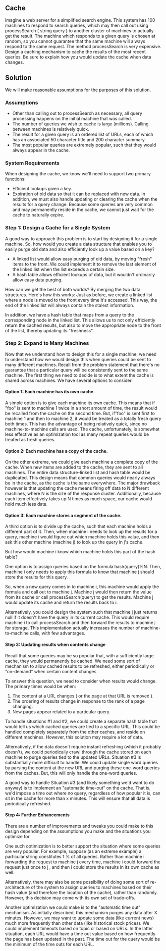 ## Cache
Imagine a web server for a simplified search engine. This system has 100 machines to respond
to search queries, which may then call out using processSearch ( string query ) to another 
cluster of machines to actually get the result. The machine which responds to a given query
is chosen at random, so you cannot guarantee that the same machine will always respond to
the same request. The method processSearch is very expensive. Design a caching mechanism to
cache the results of the most recent queries. Be sure to explain how you would update the
cache when data changes.

## Solution
We will make reasonable assumptions for the purposes of this solution.

### Assumptions
- Other than calling out to processSearch as necessary, all query processing happens on the
  initial machine that was called.
- The number of queries we wish to cache is large (millions). Calling between machines is
   relatively quick.
- The result for a given query is an ordered list of URLs, each of which has an associated 50
  character title and 200 character summary.
- The most popular queries are extremely popular, such that they would always appear in the cache.

### System Requirements
When designing the cache, we know we'll need to support two primary functions:
- Efficient lookups given a key.
- Expiration of old data so that it can be replaced with new data.
In addition, we must also handle updating or clearing the cache when the results for a query change.
Because some queries are very common and may permanently reside in the cache, we cannot just wait
for the cache to naturally expire.

### Step 1: Design a Cache for a Single System
A good way to approach this problem is to start by designing it for a single machine. So, how would
you create a data structure that enables you to easily purge old data and also efficiently look up a
value based on a key?
- A linked list would allow easy purging of old data, by moving "fresh" items to the front. We could
implement it to remove the last element of the linked list when the list exceeds a certain size.
- A hash table allows efficient lookups of data, but it wouldn't ordinarily allow easy data purging.

How can we get the best of both worlds? By merging the two data structures. Here's how this works:
Just as before, we create a linked list where a node is moved to the front every time it's accessed.
This way, the end of the linked list will always contain the stalest information.

In addition, we have a hash table that maps from a query to the corresponding node in the linked list.
This allows us to not only efficiently return the cached results, but also to move the appropriate node
to the front of the list, thereby updating its "freshness".

### Step 2: Expand to Many Machines
Now that we understand how to design this for a single machine, we need to understand how we would
design this when queries could be sent to many different machines. Recall from the problem statement
that there's no guarantee that a particular query will be consistently sent to the same machine.
The first thing we need to decide is to what extent the cache is shared across machines. We have
several options to consider.

#### Option 1: Each machine has its own cache.
A simple option is to give each machine its own cache. This means that if "foo" is sent to machine 1
twice in a short amount of time, the result would be recalled from the cache on the second time. But,
if"foo" is sent first to machine 1 and then to machine 2, it would be treated as a totally fresh query
both times. This has the advantage of being relatively quick, since no machine-to-machine calls are
used. The cache, unfortunately, is somewhat less effective as an optimization tool as many repeat queries
would be treated as fresh queries.

#### Option 2: Each machine has a copy of the cache.
On the other extreme, we could give each machine a complete copy of the cache. When new items are
added to the cache, they are sent to all machines. The entire data structure-linked list and hash table
would be duplicated.
This design means that common queries would nearly always be in the cache, as the cache is the same
everywhere. The major drawback however is that updating the cache means firing off data to N different
machines, where N is the size of the response cluster. Additionally, because each item effectively takes
up N times as much space, our cache would hold much less data.

#### Option 3: Each machine stores a segment of the cache.
A third option is to divide up the cache, such that each machine holds a different part of it. Then,
when machine i needs to look up the results for a query, machine i would figure out which machine holds
this value, and then ask this other machine (machine j) to look up the query in j's cache.

But how would machine i know which machine holds this part of the hash table?

One option is to assign queries based on the formula hash(query)%N. Then, machine i only needs to apply
this formula to know that machine j should store the results for this query.

So, when a new query comes in to machine i, this machine would apply the formula and call out to machine
j. Machine j would then return the value from its cache or call processSearch(query) to get the
results. Machine j would update its cache and return the results back to i.

Alternatively, you could design the system such that machine j just returns null if it doesn't have the
query in its current cache. This would require machine i to call processSearch and then forward the
results to machine j for storage. This implementation actually increases the number of machine-to-machine
calls, with few advantages.

#### Step 3: Updating results when contents change
Recall that some queries may be so popular that, with a sufficiently large cache, they would permanently
be cached. We need some sort of mechanism to allow cached results to be refreshed, either periodically or
"on-demand" when certain content changes.

To answer this question, we need to consider when results would change. The primary times would be when:
1. The content at a URL changes ( or the page at that URL is removed ).
2. The ordering of results change in response to the rank of a page changing.
3. New pages appear related to a particular query.

To handle situations #1 and #2, we could create a separate hash table that would tell us which cached
queries are tied to a specific URL. This could be handled completely separately from the other caches, and
reside on different machines. However, this solution may require a lot of data.

Alternatively, if the data doesn't require instant refreshing (which it probably doesn't), we could periodically
crawl through the cache stored on each machine to purge queries tied to the updated URLs. Situation #3 is
substantially more difficult to handle. We could update single word queries by parsing the content at the
new URL and purging these one-word queries from the caches. But, this will only handle the one-word queries.

A good way to handle Situation #3 (and likely something we'd want to do anyway) is to implement an "automatic
time-out" on the cache. That is, we'd impose a time out where no query, regardless of how popular it is,
can sit in the cache for more than x minutes. This will ensure that all data is periodically refreshed.

#### Step 4: Further Enhancements
There are a number of improvements and tweaks you could make to this design depending on the assumptions
you make and the situations you optimize for.

One such optimization is to better support the situation where some queries are very popular. For example,
suppose (as an extreme example) a particular string constitutes 1 % of all queries. Rather than machine i
forwarding the request to machine j every time, machine i could forward the request just once to j , and
then i could store the results in its own cache as well.

Alternatively, there may also be some possibility of doing some sort of re-architecture of the system to
assign queries to machines based on their hash value (and therefore the location of the cache), rather
than randomly. However, this decision may come with its own set of trade-offs.

Another optimization we could make is to the "automatic time out" mechanism. As initially described, this
mechanism purges any data after X minutes. However, we may want to update some data (like current
news) much more frequently than other data (like historical stock prices). We could implement timeouts
based on topic or based on URLs. In the latter situation, each URL would have a time out value based on
how frequently the page has been updated in the past. The time out for the query would be the minimum
of the time outs for each URL.